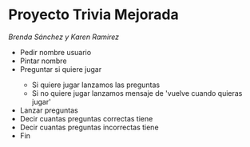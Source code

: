 <h1>Proyecto Trivia Mejorada</h1>
<em>Brenda Sánchez y Karen Ramirez</em>
<blockquote></blockquote>
<ul>
	<li>Pedir nombre usuario</li>
	<li>Pintar nombre</li>
	<li>Preguntar si quiere jugar</li>
	<ul>
		<li>Si quiere jugar lanzamos las preguntas</li>
		<li>Si no quiere jugar lanzamos mensaje de 'vuelve cuando quieras jugar'</li>
	</ul>
	<li>Lanzar preguntas</li>
	<li>Decir cuantas preguntas correctas tiene</li>
	<li>Decir cuantas preguntas incorrectas tiene</li>
	<li>Fin</li>
</ul>